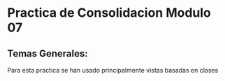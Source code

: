 # Practica de Consolidacion Modulo 07

## Temas Generales:

Para esta practica se han usado principalmente vistas basadas en clases